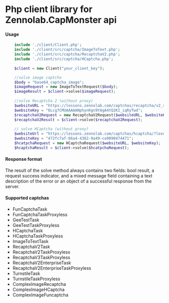 # Php client library for Zennolab.CapMonster api

#### Usage
```php
    include './client/Client.php';
    include './client/src/captcha/ImageToText.php';
    include './client/src/captcha/RecaptchaV2.php';
    include './client/src/captcha/HCaptcha.php';
    
    $client = new Client("your_client_key");

    //solve image captcha
    $body = "base64_captcha_image";
    $imageRequest = new ImageToTextRequest($body);
    $imageResult = $client->solve($imageRequest);
    
    //solve Recaptcha 2 (without proxy)
    $websiteURL = "https://lessons.zennolab.com/captchas/recaptcha/v2_simple.php?level=high";
    $websiteKey = "6Lcg7CMUAAAAANphynKgn9YAgA4tQ2KI_iqRyTwd";
    $recaptchaV2Request = new RecaptchaV2Request($websiteURL, $websiteKey);
    $recaptchaV2Result = $client->solve($recaptchaV2Request);
    
    // solve HCaptcha (without proxy)
    $websiteUrl = "https://lessons.zennolab.com/captchas/hcaptcha/?level=easy";
    $websiteKey = "472fc7af-86a4-4382-9a49-ca9090474471";
    $hcatpchaRequest = new HCaptchaRequest($websiteURL, $websiteKey);
    $hcaptchaResult = $client->solve($hcatpchaRequest);
```

#### Response format
 The result of the solve method always contains two fields: bool result, a request success indicator, and a mixed message field containing a text description of the error or an object of a successful response from the server.

#### Supported captchas

- FunCaptchaTask
- FunCaptchaTaskProxyless
- GeeTestTask
- GeeTestTaskProxyless
- HCaptchaTask
- HCaptchaTaskProxyless
- ImageToTextTask
- RecaptchaV2Task
- RecaptchaV2TaskProxyless
- RecaptchaV3TaskProxyless
- RecaptchaV2EnterpriseTask
- RecaptchaV2EnterpriseTaskProxyless
- TurnstileTask
- TurnstileTaskProxyless
- ComplexImageRecaptcha
- ComplexImageHCaptcha
- ComplexImageFuncaptcha
